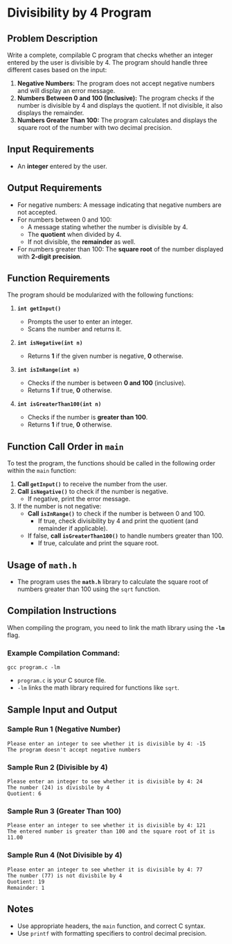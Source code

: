 # Divisibility by 4 Program

## Problem Description

Write a complete, compilable C program that checks whether an integer entered by the user is divisible by 4. The program should handle three different cases based on the input:

1. **Negative Numbers:** The program does not accept negative numbers and will display an error message.
2. **Numbers Between 0 and 100 (Inclusive):** The program checks if the number is divisible by 4 and displays the quotient. If not divisible, it also displays the remainder.
3. **Numbers Greater Than 100:** The program calculates and displays the square root of the number with two decimal precision.

## Input Requirements

- An **integer** entered by the user.

## Output Requirements

- For negative numbers: A message indicating that negative numbers are not accepted.
- For numbers between 0 and 100:
  - A message stating whether the number is divisible by 4.
  - The **quotient** when divided by 4.
  - If not divisible, the **remainder** as well.
- For numbers greater than 100: The **square root** of the number displayed with **2-digit precision**.

## Function Requirements

The program should be modularized with the following functions:

1. **`int getInput()`**  
   - Prompts the user to enter an integer.
   - Scans the number and returns it.

2. **`int isNegative(int n)`**  
   - Returns **1** if the given number is negative, **0** otherwise.

3. **`int isInRange(int n)`**  
   - Checks if the number is between **0 and 100** (inclusive).
   - Returns **1** if true, **0** otherwise.

4. **`int isGreaterThan100(int n)`**  
   - Checks if the number is **greater than 100**.
   - Returns **1** if true, **0** otherwise.

## Function Call Order in `main`

To test the program, the functions should be called in the following order within the `main` function:

1. **Call `getInput()`** to receive the number from the user.
2. **Call `isNegative()`** to check if the number is negative.
   - If negative, print the error message.
3. If the number is not negative:
   - **Call `isInRange()`** to check if the number is between 0 and 100.
     - If true, check divisibility by 4 and print the quotient (and remainder if applicable).
   - If false, **call `isGreaterThan100()`** to handle numbers greater than 100.
     - If true, calculate and print the square root.

## Usage of `math.h`

- The program uses the **`math.h`** library to calculate the square root of numbers greater than 100 using the `sqrt` function.

## Compilation Instructions

When compiling the program, you need to link the math library using the **`-lm`** flag. 

### Example Compilation Command:
```
gcc program.c -lm
```
- `program.c` is your C source file.
- `-lm` links the math library required for functions like `sqrt`.

## Sample Input and Output

### Sample Run 1 (Negative Number)
```
Please enter an integer to see whether it is divisible by 4: -15
The program doesn't accept negative numbers
```

### Sample Run 2 (Divisible by 4)
```
Please enter an integer to see whether it is divisible by 4: 24
The number (24) is divisbile by 4
Quotient: 6
```

### Sample Run 3 (Greater Than 100)
```
Please enter an integer to see whether it is divisible by 4: 121
The entered number is greater than 100 and the square root of it is 11.00
```

### Sample Run 4 (Not Divisible by 4)
```
Please enter an integer to see whether it is divisible by 4: 77
The number (77) is not divisbile by 4
Quotient: 19
Remainder: 1
```

## Notes

- Use appropriate headers, the `main` function, and correct C syntax.
- Use `printf` with formatting specifiers to control decimal precision.

